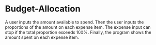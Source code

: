 # Budget-Allocation
A user inputs the amount available to spend. Then the user inputs the proportions of the amount on each expense item. The expense input can stop if the total proportion exceeds 100%. Finally, the program shows the amount spent on each expense item.
